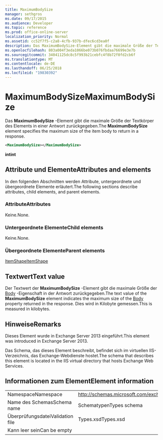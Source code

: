 ```yaml
---
title: MaximumBodySize
manager: sethgros
ms.date: 09/17/2015
ms.audience: Developer
ms.topic: reference
ms.prod: office-online-server
localization_priority: Normal
ms.assetid: cc52f7f5-c2a8-4cfb-937b-dfec6cd3ea0f
description: Das MaximumBodySize-Element gibt die maximale Größe der Textkörper des Elements in einer Antwort zurückgegeben.
ms.openlocfilehash: 803a004f3eda1066be073b076fbdaa76699e3e7b
ms.sourcegitcommit: 34041125dc8c5f993b21cebfc4f8b72f0fd2cb6f
ms.translationtype: MT
ms.contentlocale: de-DE
ms.lasthandoff: 06/25/2018
ms.locfileid: "19830392"
---
```

# <a name="maximumbodysize"></a><span data-ttu-id="6e016-103">MaximumBodySize</span><span class="sxs-lookup"><span data-stu-id="6e016-103">MaximumBodySize</span></span>

<span data-ttu-id="6e016-104">Das **MaximumBodySize** -Element gibt die maximale Größe der Textkörper des Elements in einer Antwort zurückgegeben.</span><span class="sxs-lookup"><span data-stu-id="6e016-104">The **MaximumBodySize** element specifies the maximum size of the item body to return in a response.</span></span> 
  
```XML
<MaximumBodySize></MaximumBodySize>
```

 <span data-ttu-id="6e016-105">**int**</span><span class="sxs-lookup"><span data-stu-id="6e016-105">**int**</span></span>
## <a name="attributes-and-elements"></a><span data-ttu-id="6e016-106">Attribute und Elemente</span><span class="sxs-lookup"><span data-stu-id="6e016-106">Attributes and elements</span></span>

<span data-ttu-id="6e016-107">In den folgenden Abschnitten werden Attribute, untergeordnete und übergeordnete Elemente erläutert.</span><span class="sxs-lookup"><span data-stu-id="6e016-107">The following sections describe attributes, child elements, and parent elements.</span></span>
  
### <a name="attributes"></a><span data-ttu-id="6e016-108">Attribute</span><span class="sxs-lookup"><span data-stu-id="6e016-108">Attributes</span></span>

<span data-ttu-id="6e016-109">Keine.</span><span class="sxs-lookup"><span data-stu-id="6e016-109">None.</span></span>
  
### <a name="child-elements"></a><span data-ttu-id="6e016-110">Untergeordnete Elemente</span><span class="sxs-lookup"><span data-stu-id="6e016-110">Child elements</span></span>

<span data-ttu-id="6e016-111">Keine.</span><span class="sxs-lookup"><span data-stu-id="6e016-111">None.</span></span>
  
### <a name="parent-elements"></a><span data-ttu-id="6e016-112">Übergeordnete Elemente</span><span class="sxs-lookup"><span data-stu-id="6e016-112">Parent elements</span></span>

[<span data-ttu-id="6e016-113">ItemShape</span><span class="sxs-lookup"><span data-stu-id="6e016-113">ItemShape</span></span>](itemshape.md)
  
## <a name="text-value"></a><span data-ttu-id="6e016-114">Textwert</span><span class="sxs-lookup"><span data-stu-id="6e016-114">Text value</span></span>

<span data-ttu-id="6e016-115">Der Textwert der **MaximumBodySize** -Element gibt die maximale Größe der [Body](body.md) -Eigenschaft in der Antwort zurückgegeben.</span><span class="sxs-lookup"><span data-stu-id="6e016-115">The text value of the **MaximumBodySize** element indicates the maximum size of the [Body](body.md) property returned in the response.</span></span> <span data-ttu-id="6e016-116">Dies wird in Kilobyte gemessen.</span><span class="sxs-lookup"><span data-stu-id="6e016-116">This is measured in kilobytes.</span></span> 
  
## <a name="remarks"></a><span data-ttu-id="6e016-117">Hinweise</span><span class="sxs-lookup"><span data-stu-id="6e016-117">Remarks</span></span>

<span data-ttu-id="6e016-118">Dieses Element wurde in Exchange Server 2013 eingeführt.</span><span class="sxs-lookup"><span data-stu-id="6e016-118">This element was introduced in Exchange Server 2013.</span></span>
  
<span data-ttu-id="6e016-119">Das Schema, das dieses Element beschreibt, befindet sich im virtuellen IIS-Verzeichnis, das Exchange-Webdienste hostet.</span><span class="sxs-lookup"><span data-stu-id="6e016-119">The schema that describes this element is located in the IIS virtual directory that hosts Exchange Web Services.</span></span>
  
## <a name="element-information"></a><span data-ttu-id="6e016-120">Informationen zum Element</span><span class="sxs-lookup"><span data-stu-id="6e016-120">Element information</span></span>

|||
|:-----|:-----|
|<span data-ttu-id="6e016-121">Namespace</span><span class="sxs-lookup"><span data-stu-id="6e016-121">Namespace</span></span>  <br/> |http://schemas.microsoft.com/exchange/services/2006/types  <br/> |
|<span data-ttu-id="6e016-122">Name des Schemas</span><span class="sxs-lookup"><span data-stu-id="6e016-122">Schema name</span></span>  <br/> |<span data-ttu-id="6e016-123">Schematypen</span><span class="sxs-lookup"><span data-stu-id="6e016-123">Types schema</span></span>  <br/> |
|<span data-ttu-id="6e016-124">Überprüfungsdatei</span><span class="sxs-lookup"><span data-stu-id="6e016-124">Validation file</span></span>  <br/> |<span data-ttu-id="6e016-125">Types.xsd</span><span class="sxs-lookup"><span data-stu-id="6e016-125">Types.xsd</span></span>  <br/> |
|<span data-ttu-id="6e016-126">Kann leer sein</span><span class="sxs-lookup"><span data-stu-id="6e016-126">Can be empty</span></span>  <br/> ||
   


